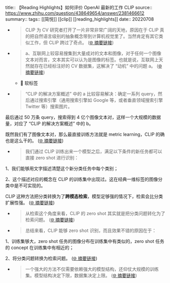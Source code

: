 title:: 【Reading Highlights】如何评价 OpenAI 最新的工作 CLIP
source:: https://www.zhihu.com/question/438649654/answer/2381466612
summary:: 
tags:: [[简悦]] [[clip]]   [[reading_highlights]]
date:: 20220708  

- > CLIP 为 CV 研究者打开了一片非常非常广阔的天地，原因在于 CLIP 真的把自然语言级别的抽象概念带到计算机视觉里了。当然肯定有其它类似工作，但 CLIP 跨过了奇点。  ([🌐 摘要链接](https://www.zhihu.com/question/438649654/answer/2381466612#js_content:~:text=CLIP%20%E4%B8%BA%20CV%20%E7%A0%94%E7%A9%B6%E8%80%85%E6%89%93%E5%BC%80%E4%BA%86%E4%B8%80%E7%89%87%E9%9D%9E%E5%B8%B8%E9%9D%9E%E5%B8%B8%E5%B9%BF%E9%98%94%E7%9A%84%E5%A4%A9%E5%9C%B0%EF%BC%8C%E5%8E%9F%E5%9B%A0%E5%9C%A8%E4%BA%8E%20CLIP%20%E7%9C%9F%E7%9A%84%E6%8A%8A%E8%87%AA%E7%84%B6%E8%AF%AD%E8%A8%80%E7%BA%A7%E5%88%AB%E7%9A%84%E6%8A%BD%E8%B1%A1%E6%A6%82%E5%BF%B5%E5%B8%A6%E5%88%B0%E8%AE%A1%E7%AE%97%E6%9C%BA%E8%A7%86%E8%A7%89%E9%87%8C%E4%BA%86%E3%80%82%E5%BD%93%E7%84%B6%E8%82%AF%E5%AE%9A%E6%9C%89%E5%85%B6%E5%AE%83%E7%B1%BB%E4%BC%BC%E5%B7%A5%E4%BD%9C%EF%BC%8C%E4%BD%86%20CLIP%20%E8%B7%A8%E8%BF%87%E4%BA%86%E5%A5%87%E7%82%B9%E3%80%82))

- > a、互联网上较容易搜集到大量成对的文本和图像，对于任何一个图像文本对而言，文本其实可以认为是图像的标签。也就是说，互联网上天然就存在已经标注好的 CV 数据集，这解决了 “动机” 中的问题 a。  ([🌐 摘要链接](https://www.zhihu.com/question/438649654/answer/2381466612#js_content:~:text=a%E3%80%81%E4%BA%92%E8%81%94%E7%BD%91%E4%B8%8A%E8%BE%83%E5%AE%B9%E6%98%93%E6%90%9C%E9%9B%86%E5%88%B0%E5%A4%A7%E9%87%8F%E6%88%90%E5%AF%B9%E7%9A%84%E6%96%87%E6%9C%AC%E5%92%8C%E5%9B%BE%E5%83%8F%EF%BC%8C%E5%AF%B9%E4%BA%8E%E4%BB%BB%E4%BD%95%E4%B8%80%E4%B8%AA%E5%9B%BE%E5%83%8F%E6%96%87%E6%9C%AC%E5%AF%B9%E8%80%8C%E8%A8%80%EF%BC%8C%E6%96%87%E6%9C%AC%E5%85%B6%E5%AE%9E%E5%8F%AF%E4%BB%A5%E8%AE%A4%E4%B8%BA%E6%98%AF%E5%9B%BE%E5%83%8F%E7%9A%84%E6%A0%87%E7%AD%BE%E3%80%82%E4%B9%9F%E5%B0%B1%E6%98%AF%E8%AF%B4%EF%BC%8C%E4%BA%92%E8%81%94%E7%BD%91%E4%B8%8A%E5%A4%A9%E7%84%B6%E5%B0%B1%E5%AD%98%E5%9C%A8%E5%B7%B2%E7%BB%8F%E6%A0%87%E6%B3%A8%E5%A5%BD%E7%9A%84%20CV%20%E6%95%B0%E6%8D%AE%E9%9B%86%EF%BC%8C%E8%BF%99%E8%A7%A3%E5%86%B3%E4%BA%86%20%E2%80%9C%E5%8A%A8%E6%9C%BA%E2%80%9D%20%E4%B8%AD%E7%9A%84%E9%97%AE%E9%A2%98%20a%E3%80%82))
  - 📝 软标签

- > “CLIP 的解决方案概述” 中的 a 比较容易解决：确定一系列 query，然后通过搜索引擎（通用搜索引擎如 Google 等，或者垂直领域搜索引擎 Twitter 等）搜索图片。

最后通过 50 万条 query，搜索得到 4 亿个图像文本对，这样一个大规模的数据量，对应了 “CLIP 的解决方案概述” 中的 b。

既然我们有了图像文本对，那么最直接训练方法就是 metric learning，CLIP 的确也是这么干的。  ([🌐 摘要链接](https://www.zhihu.com/question/438649654/answer/2381466612#js_content:~:text=%E2%80%9CCLIP%20%E7%9A%84%E8%A7%A3%E5%86%B3%E6%96%B9%E6%A1%88%E6%A6%82%E8%BF%B0%E2%80%9D%20%E4%B8%AD%E7%9A%84%20a%20%E6%AF%94%E8%BE%83%E5%AE%B9%E6%98%93%E8%A7%A3%E5%86%B3%EF%BC%9A%E7%A1%AE%E5%AE%9A%E4%B8%80%E7%B3%BB%E5%88%97%20query%EF%BC%8C%E7%84%B6%E5%90%8E%E9%80%9A%E8%BF%87%E6%90%9C%E7%B4%A2%E5%BC%95%E6%93%8E%EF%BC%88%E9%80%9A%E7%94%A8%E6%90%9C%E7%B4%A2%E5%BC%95%E6%93%8E%E5%A6%82%20Google%20%E7%AD%89%EF%BC%8C%E6%88%96%E8%80%85%E5%9E%82%E7%9B%B4%E9%A2%86%E5%9F%9F%E6%90%9C%E7%B4%A2%E5%BC%95%E6%93%8E%20Twitter%20%E7%AD%89%EF%BC%89%E6%90%9C%E7%B4%A2%E5%9B%BE%E7%89%87%E3%80%82%E6%9C%80%E5%90%8E%E9%80%9A%E8%BF%87%2050%20%E4%B8%87%E6%9D%A1%20query%EF%BC%8C%E6%90%9C%E7%B4%A2%E5%BE%97%E5%88%B0%204%20%E4%BA%BF%E4%B8%AA%E5%9B%BE%E5%83%8F%E6%96%87%E6%9C%AC%E5%AF%B9%EF%BC%8C%E8%BF%99%E6%A0%B7%E4%B8%80%E4%B8%AA%E5%A4%A7%E8%A7%84%E6%A8%A1%E7%9A%84%E6%95%B0%E6%8D%AE%E9%87%8F%EF%BC%8C%E5%AF%B9%E5%BA%94%E4%BA%86%20%E2%80%9CCLIP%20%E7%9A%84%E8%A7%A3%E5%86%B3%E6%96%B9%E6%A1%88%E6%A6%82%E8%BF%B0%E2%80%9D%20%E4%B8%AD%E7%9A%84%20b%E3%80%82%E6%97%A2%E7%84%B6%E6%88%91%E4%BB%AC%E6%9C%89%E4%BA%86%E5%9B%BE%E5%83%8F%E6%96%87%E6%9C%AC%E5%AF%B9%EF%BC%8C%E9%82%A3%E4%B9%88%E6%9C%80%E7%9B%B4%E6%8E%A5%E8%AE%AD%E7%BB%83%E6%96%B9%E6%B3%95%E5%B0%B1%E6%98%AF%20metric%20learning%EF%BC%8CCLIP%20%E7%9A%84%E7%A1%AE%E4%B9%9F%E6%98%AF%E8%BF%99%E4%B9%88%E5%B9%B2%E7%9A%84%E3%80%82))

- > 我们通过 CLIP 训练出来一个模型之后，满足以下条件的新任务都可以直接 zero shot 进行识别：

1、我们能够用文字描述清楚这个新分类任务中每个类别；

2、这个描述对应的概念在 CLIP 的训练集中出现过。这在经典一维标签的图像分类中是不可实现的。

CLIP 这种方法把分类转换为了**跨模态检索**，模型足够强的情况下，检索会比分类扩展性强。  ([🌐 摘要链接](https://www.zhihu.com/question/438649654/answer/2381466612#js_content:~:text=%E6%88%91%E4%BB%AC%E9%80%9A%E8%BF%87%20CLIP%20%E8%AE%AD%E7%BB%83%E5%87%BA%E6%9D%A5%E4%B8%80%E4%B8%AA%E6%A8%A1%E5%9E%8B%E4%B9%8B%E5%90%8E%EF%BC%8C%E6%BB%A1%E8%B6%B3%E4%BB%A5%E4%B8%8B%E6%9D%A1%E4%BB%B6%E7%9A%84%E6%96%B0%E4%BB%BB%E5%8A%A1%E9%83%BD%E5%8F%AF%E4%BB%A5%E7%9B%B4%E6%8E%A5%20zero%20shot%20%E8%BF%9B%E8%A1%8C%E8%AF%86%E5%88%AB%EF%BC%9A1%E3%80%81%E6%88%91%E4%BB%AC%E8%83%BD%E5%A4%9F%E7%94%A8%E6%96%87%E5%AD%97%E6%8F%8F%E8%BF%B0%E6%B8%85%E6%A5%9A%E8%BF%99%E4%B8%AA%E6%96%B0%E5%88%86%E7%B1%BB%E4%BB%BB%E5%8A%A1%E4%B8%AD%E6%AF%8F%E4%B8%AA%E7%B1%BB%E5%88%AB%EF%BC%9B2%E3%80%81%E8%BF%99%E4%B8%AA%E6%8F%8F%E8%BF%B0%E5%AF%B9%E5%BA%94%E7%9A%84%E6%A6%82%E5%BF%B5%E5%9C%A8%20CLIP%20%E7%9A%84%E8%AE%AD%E7%BB%83%E9%9B%86%E4%B8%AD%E5%87%BA%E7%8E%B0%E8%BF%87%E3%80%82%E8%BF%99%E5%9C%A8%E7%BB%8F%E5%85%B8%E4%B8%80%E7%BB%B4%E6%A0%87%E7%AD%BE%E7%9A%84%E5%9B%BE%E5%83%8F%E5%88%86%E7%B1%BB%E4%B8%AD%E6%98%AF%E4%B8%8D%E5%8F%AF%E5%AE%9E%E7%8E%B0%E7%9A%84%E3%80%82%E8%B7%A8%E6%A8%A1%E6%80%81%E6%A3%80%E7%B4%A2CLIP%20%E8%BF%99%E7%A7%8D%E6%96%B9%E6%B3%95%E6%8A%8A%E5%88%86%E7%B1%BB%E8%BD%AC%E6%8D%A2%E4%B8%BA%E4%BA%86%EF%BC%8C%E6%A8%A1%E5%9E%8B%E8%B6%B3%E5%A4%9F%E5%BC%BA%E7%9A%84%E6%83%85%E5%86%B5%E4%B8%8B%EF%BC%8C%E6%A3%80%E7%B4%A2%E4%BC%9A%E6%AF%94%E5%88%86%E7%B1%BB%E6%89%A9%E5%B1%95%E6%80%A7%E5%BC%BA%E3%80%82))

- > 从检索这个角度来看，CLIP 的 zero shot 其实就是把分类问题转化为了检索问题。  ([🌐 摘要链接](https://www.zhihu.com/question/438649654/answer/2381466612#js_content:~:text=%E4%BB%8E%E6%A3%80%E7%B4%A2%E8%BF%99%E4%B8%AA%E8%A7%92%E5%BA%A6%E6%9D%A5%E7%9C%8B%EF%BC%8CCLIP%20%E7%9A%84%20zero%20shot%20%E5%85%B6%E5%AE%9E%E5%B0%B1%E6%98%AF%E6%8A%8A%E5%88%86%E7%B1%BB%E9%97%AE%E9%A2%98%E8%BD%AC%E5%8C%96%E4%B8%BA%E4%BA%86%E6%A3%80%E7%B4%A2%E9%97%AE%E9%A2%98%E3%80%82))

- > 总结来看，CLIP 能够 zero shot 识别，而且效果不错的原因在于：

1、训练集够大，zero shot 任务的图像分布在训练集中有类似的，zero shot 任务的 concept 在训练集中有相近的；

2、将分类问题转换为检索问题。  ([🌐 摘要链接](https://www.zhihu.com/question/438649654/answer/2381466612#js_content:~:text=%E6%80%BB%E7%BB%93%E6%9D%A5%E7%9C%8B%EF%BC%8CCLIP%20%E8%83%BD%E5%A4%9F%20zero%20shot%20%E8%AF%86%E5%88%AB%EF%BC%8C%E8%80%8C%E4%B8%94%E6%95%88%E6%9E%9C%E4%B8%8D%E9%94%99%E7%9A%84%E5%8E%9F%E5%9B%A0%E5%9C%A8%E4%BA%8E%EF%BC%9A1%E3%80%81%E8%AE%AD%E7%BB%83%E9%9B%86%E5%A4%9F%E5%A4%A7%EF%BC%8Czero%20shot%20%E4%BB%BB%E5%8A%A1%E7%9A%84%E5%9B%BE%E5%83%8F%E5%88%86%E5%B8%83%E5%9C%A8%E8%AE%AD%E7%BB%83%E9%9B%86%E4%B8%AD%E6%9C%89%E7%B1%BB%E4%BC%BC%E7%9A%84%EF%BC%8Czero%20shot%20%E4%BB%BB%E5%8A%A1%E7%9A%84%20concept%20%E5%9C%A8%E8%AE%AD%E7%BB%83%E9%9B%86%E4%B8%AD%E6%9C%89%E7%9B%B8%E8%BF%91%E7%9A%84%EF%BC%9B2%E3%80%81%E5%B0%86%E5%88%86%E7%B1%BB%E9%97%AE%E9%A2%98%E8%BD%AC%E6%8D%A2%E4%B8%BA%E6%A3%80%E7%B4%A2%E9%97%AE%E9%A2%98%E3%80%82))

- > 一个强大的方法不仅需要依赖强大的模型结构，还仰仗大规模的训练集。模型结构决定下限，数据集决定上限。  ([🌐 摘要链接](https://www.zhihu.com/question/438649654/answer/2381466612#js_content:~:text=%E4%B8%80%E4%B8%AA%E5%BC%BA%E5%A4%A7%E7%9A%84%E6%96%B9%E6%B3%95%E4%B8%8D%E4%BB%85%E9%9C%80%E8%A6%81%E4%BE%9D%E8%B5%96%E5%BC%BA%E5%A4%A7%E7%9A%84%E6%A8%A1%E5%9E%8B%E7%BB%93%E6%9E%84%EF%BC%8C%E8%BF%98%E4%BB%B0%E4%BB%97%E5%A4%A7%E8%A7%84%E6%A8%A1%E7%9A%84%E8%AE%AD%E7%BB%83%E9%9B%86%E3%80%82%E6%A8%A1%E5%9E%8B%E7%BB%93%E6%9E%84%E5%86%B3%E5%AE%9A%E4%B8%8B%E9%99%90%EF%BC%8C%E6%95%B0%E6%8D%AE%E9%9B%86%E5%86%B3%E5%AE%9A%E4%B8%8A%E9%99%90%E3%80%82))

